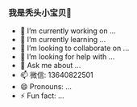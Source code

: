 ### 我是秃头小宝贝👋

- 🔭 I’m currently working on ...
- 🌱 I’m currently learning ...
- 👯 I’m looking to collaborate on ...
- 🤔 I’m looking for help with ...
- 💬 Ask me about ...
- 📫 微信: 13640822501
- 😄 Pronouns: ...
- ⚡ Fun fact: ...
